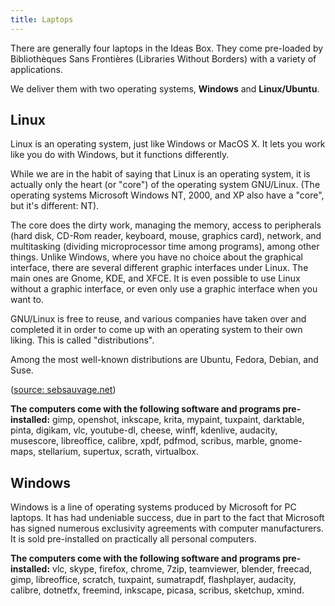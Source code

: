 ```yaml
---
title: Laptops
---
```


There are generally four laptops in the Ideas Box.  They come pre-loaded by Bibliothèques Sans Frontières (Libraries Without Borders) with a variety of applications.

We deliver them with two operating systems, **Windows** and **Linux/Ubuntu**.

## Linux 

Linux is an operating system, just like Windows or MacOS X.  It lets you work like you do with Windows, but it functions differently.

While we are in the habit of saying that Linux is an operating system, it is actually only the heart (or "core") of the operating system GNU/Linux. (The operating systems Microsoft Windows NT, 2000, and XP also have a "core", but it's different: NT).

The core does the dirty work, managing the memory, access to peripherals (hard disk, CD-Rom reader, keyboard, mouse, graphics card), network, and multitasking (dividing microprocessor time among programs), among other things.
Unlike Windows, where you have no choice about the graphical interface, there are several different graphic interfaces under Linux.  The main ones are Gnome, KDE, and XFCE.  It is even possible to use Linux without a graphic interface, or even only use a graphic interface when you want to.

GNU/Linux is free to reuse, and various companies have taken over and completed it in order to come up with an operating system to their own liking.  This is called "distributions".

Among the most well-known distributions are Ubuntu, Fedora, Debian, and Suse.

([source: sebsauvage.net](http://sebsauvage.net/comprendre/linux/))

**The computers come with the following software and programs pre-installed:**
gimp, openshot, inkscape, krita, mypaint, tuxpaint, darktable, pinta, digikam, vlc, youtube-dl, cheese, winff, kdenlive, audacity, musescore, libreoffice, calibre, xpdf, pdfmod, scribus, marble, gnome-maps, stellarium, supertux, scrath, virtualbox.

## Windows

Windows is a line of operating systems produced by Microsoft for PC laptops.  It has had undeniable success, due in part to the fact that Microsoft has signed numerous exclusivity agreements with computer manufacturers.  It is sold pre-installed on practically all personal computers.

**The computers come with the following software and programs pre-installed:**
vlc, skype, firefox, chrome, 7zip, teamviewer, blender, freecad, gimp, libreoffice, scratch, tuxpaint, sumatrapdf, flashplayer, audacity, calibre, dotnetfx, freemind, inkscape, picasa, scribus, sketchup, xmind.
